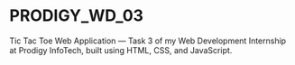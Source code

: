 # PRODIGY_WD_03
Tic Tac Toe Web Application — Task 3 of my Web Development Internship at Prodigy InfoTech, built using HTML, CSS, and JavaScript.
